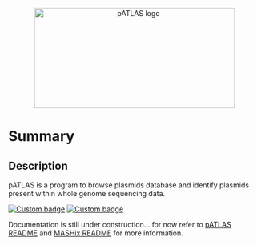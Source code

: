 <p align="center">
  <a href="http://bionode.io">
    <img height="200" width="400" title="pATLAS" alt="pATLAS logo" 
    src="https://github.com/tiagofilipe12/pATLAS/blob/fixing_filters/docs/gitbook/images/pATLAS_black.png?raw=true"/>
  </a>
  <br/>
</p>

# Summary

## Description

pATLAS is a program to browse plasmids database and identify plasmids present
 within whole genome sequencing data.

[![Custom badge](https://img.shields.io/badge/under-development-yellow.svg)](https://github.com/tiagofilipe12/pATLAS/tree/api)
[![Custom badge](https://img.shields.io/badge/HTS-plasmids-blue.svg)](https://github.com/tiagofilipe12/pATLAS/tree/api)

Documentation is still under construction... for now refer to 
[pATLAS README](https://github.com/tiagofilipe12/pATLAS/blob/api/db_manager/db_app/templates/README.md) and [MASHix README](https://github.com/tiagofilipe12/MASHix/blob/master/README.md) for more information.

